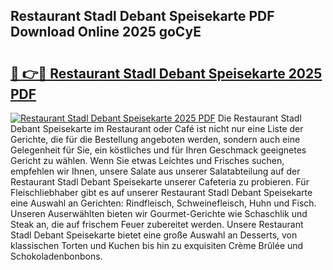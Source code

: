 ## Restaurant Stadl Debant Speisekarte PDF Download Online 2025 goCyE

# <h2><a href="http://gc75n1v.nevu.top/?p=Restaurant+Stadl+Debant+Speisekarte">🔗 👉🔴 Restaurant Stadl Debant Speisekarte 2025 PDF</a></h2>

[![Restaurant Stadl Debant Speisekarte 2025 PDF](https://i.imgur.com/dBaPXMq.png)](http://gc75n1v.nevu.top/?p=Restaurant+Stadl+Debant+Speisekarte)
Die Restaurant Stadl Debant Speisekarte im Restaurant oder Café ist nicht nur eine Liste der Gerichte, die für die Bestellung angeboten werden, sondern auch eine Gelegenheit für Sie, ein köstliches und für Ihren Geschmack geeignetes Gericht zu wählen. Wenn Sie etwas Leichtes und Frisches suchen, empfehlen wir Ihnen, unsere Salate aus unserer Salatabteilung auf der Restaurant Stadl Debant Speisekarte unserer Cafeteria zu probieren. Für Fleischliebhaber gibt es auf unserer Restaurant Stadl Debant Speisekarte eine Auswahl an Gerichten: Rindfleisch, Schweinefleisch, Huhn und Fisch. Unseren Auserwählten bieten wir Gourmet-Gerichte wie Schaschlik und Steak an, die auf frischem Feuer zubereitet werden. Unsere Restaurant Stadl Debant Speisekarte bietet eine große Auswahl an Desserts, von klassischen Torten und Kuchen bis hin zu exquisiten Crème Brûlée und Schokoladenbonbons.
